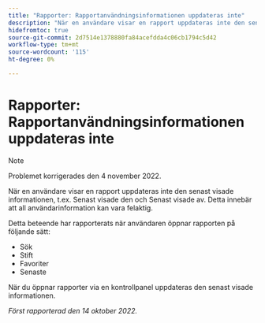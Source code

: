 ```yaml
---
title: "Rapporter: Rapportanvändningsinformationen uppdateras inte"
description: "När en användare visar en rapport uppdateras inte den senast visade informationen, t.ex. det senast visade datumet och senast visade av. Detta innebär att all användarinformation kan vara felaktig."
hidefromtoc: true
source-git-commit: 2d7514e1378880fa84acefdda4c06cb1794c5d42
workflow-type: tm+mt
source-wordcount: '115'
ht-degree: 0%

---
```



# Rapporter: Rapportanvändningsinformationen uppdateras inte

>[!NOTE]
>
>Problemet korrigerades den 4 november 2022.

När en användare visar en rapport uppdateras inte den senast visade informationen, t.ex. Senast visade den och Senast visade av. Detta innebär att all användarinformation kan vara felaktig.

Detta beteende har rapporterats när användaren öppnar rapporten på följande sätt:

* Sök
* Stift
* Favoriter
* Senaste

När du öppnar rapporter via en kontrollpanel uppdateras den senast visade informationen.

_Först rapporterad den 14 oktober 2022._

